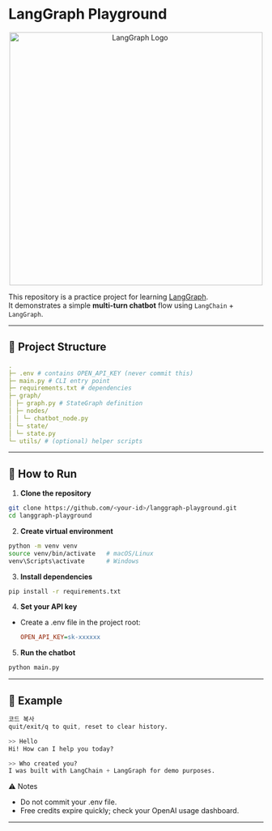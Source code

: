 # LangGraph Playground

<p align="center">
  <img src="https://github.com/user-attachments/assets/4b5a6716-6db6-4621-8949-aaafd3b9dd6a" width="500" alt="LangGraph Logo"/>
</p>

This repository is a practice project for learning [LangGraph](https://www.langchain.com/langgraph).  
It demonstrates a simple **multi-turn chatbot** flow using `LangChain` + `LangGraph`.

---

## 📂 Project Structure
```yaml
.
├─ .env # contains OPEN_API_KEY (never commit this)
├─ main.py # CLI entry point
├─ requirements.txt # dependencies
├─ graph/
│ ├─ graph.py # StateGraph definition
│ ├─ nodes/
│ │ └─ chatbot_node.py
│ └─ state/
│ └─ state.py
└─ utils/ # (optional) helper scripts
```

---

## 🚀 How to Run

1. **Clone the repository**
  
  ```bash
  git clone https://github.com/<your-id>/langgraph-playground.git
  cd langgraph-playground
  ```

2. **Create virtual environment**
  ```bash
  python -m venv venv
  source venv/bin/activate   # macOS/Linux
  venv\Scripts\activate      # Windows
  ```

3. **Install dependencies**
   
  ```bash
  pip install -r requirements.txt
  ```

4. **Set your API key**
- Create a .env file in the project root:
  ```ini
  OPEN_API_KEY=sk-xxxxxx
  ```

5. **Run the chatbot**
  ```bash
  python main.py
  ```

---

## 💬 Example
```css
코드 복사
quit/exit/q to quit, reset to clear history.

>> Hello
Hi! How can I help you today?

>> Who created you?
I was built with LangChain + LangGraph for demo purposes.
```

⚠️ Notes
- Do not commit your .env file.
- Free credits expire quickly; check your OpenAI usage dashboard.


---
